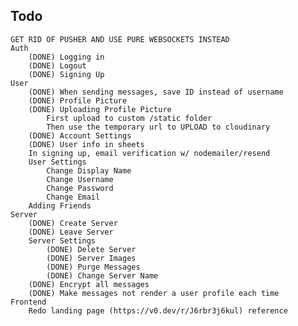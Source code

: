 ## Todo
    GET RID OF PUSHER AND USE PURE WEBSOCKETS INSTEAD
    Auth
        (DONE) Logging in
        (DONE) Logout
        (DONE) Signing Up
    User
        (DONE) When sending messages, save ID instead of username
        (DONE) Profile Picture
        (DONE) Uploading Profile Picture
            First upload to custom /static folder
            Then use the temporary url to UPLOAD to cloudinary
        (DONE) Account Settings
        (DONE) User info in sheets
        In signing up, email verification w/ nodemailer/resend
        User Settings
            Change Display Name
            Change Username
            Change Password
            Change Email
        Adding Friends
    Server
        (DONE) Create Server
        (DONE) Leave Server
        Server Settings
            (DONE) Delete Server
            (DONE) Server Images
            (DONE) Purge Messages
            (DONE) Change Server Name
        (DONE) Encrypt all messages
        (DONE) Make messages not render a user profile each time
    Frontend
        Redo landing page (https://v0.dev/r/J6rbr3j6kul) reference